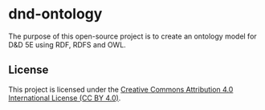 # dnd-ontology
The purpose of this open-source project is to create an ontology model for D&amp;D 5E using RDF, RDFS and OWL.

## License

This project is licensed under the [Creative Commons Attribution 4.0 International License (CC BY 4.0)](https://creativecommons.org/licenses/by/4.0/).
